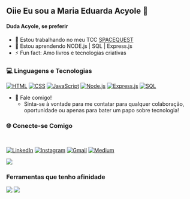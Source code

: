 ## Oiie Eu sou a Maria Eduarda Acyole 👋
#### Duda Acyole, se preferir
 
- 🔭 Estou trabalhando no meu TCC [SPACEQUEST](https://www.linkedin.com/in/seu-perfil)
- 🌱 Estou aprendendo  NODE.js | SQL | Express.js 
- ⚡ Fun fact: Amo livros e tecnologias criativas

### 💻 Linguagens e Tecnologias

[![HTML](https://img.shields.io/badge/HTML-%23E34F26?style=for-the-badge&logo=html5&logoColor=white)](https://developer.mozilla.org/en-US/docs/Web/HTML)
[![CSS](https://img.shields.io/badge/CSS-%231572B6?style=for-the-badge&logo=css3&logoColor=white)](https://developer.mozilla.org/en-US/docs/Web/CSS)
[![JavaScript](https://img.shields.io/badge/JavaScript-%23F7DF1C?style=for-the-badge&logo=javascript&logoColor=black)](https://developer.mozilla.org/en-US/docs/Web/JavaScript)
[![Node.js](https://img.shields.io/badge/Node.js-%23339933?style=for-the-badge&logo=node.js&logoColor=white)](https://nodejs.org/)
[![Express.js](https://img.shields.io/badge/Express.js-%23404d59?style=for-the-badge&logo=express&logoColor=white)](https://expressjs.com/)
[![SQL](https://img.shields.io/badge/SQL-%234B5F7F?style=for-the-badge&logo=sqlite&logoColor=white)](https://www.mysql.com/)



- 💬 Fale comigo! 
  - Sinta-se à vontade para me contatar para qualquer colaboração, oportunidade ou apenas para bater um papo sobre tecnologia!


### 🌐 Conecte-se Comigo
<br>

<div>
  
[![LinkedIn](https://img.shields.io/badge/LinkedIn-%230A66C2?style=for-the-badge&logo=linkedin&logoColor=white)](https://www.linkedin.com/in/seu-perfil)
[![Instagram](https://img.shields.io/badge/Instagram-%23E4405F?style=for-the-badge&logo=instagram&logoColor=white)](https://www.instagram.com/seu-perfil)
[![Gmail](https://img.shields.io/badge/Gmail-%23D14836?style=for-the-badge&logo=gmail&logoColor=white)](mailto:seu-email@gmail.com)
[![Medium](https://img.shields.io/badge/Medium-%23000000?style=for-the-badge&logo=medium&logoColor=white)](https://medium.com/@seu-perfil)
  
</div>

<div>
  <img src="https://github-readme-stats.vercel.app/api/top-langs/?username=MariaEduardaAcyole&theme=blue-green">
</div>

<div>

  ### Ferramentas que tenho afinidade
  

<img src="https://img.shields.io/badge/Figma-F24E1E?style=for-the-badge&logo=figma&logoColor=white">
<img src="https://img.shields.io/badge/Canva-%2300C4CC?style=for-the-badge&logo=canva&logoColor=white">

</div>

